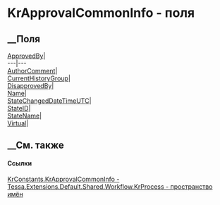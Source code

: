 # KrApprovalCommonInfo - поля
##  __Поля
[ApprovedBy](F_Tessa_Extensions_Default_Shared_Workflow_KrProcess_KrConstants_KrApprovalCommonInfo_ApprovedBy.htm)|  
---|---  
[AuthorComment](F_Tessa_Extensions_Default_Shared_Workflow_KrProcess_KrConstants_KrApprovalCommonInfo_AuthorComment.htm)|  
[CurrentHistoryGroup](F_Tessa_Extensions_Default_Shared_Workflow_KrProcess_KrConstants_KrApprovalCommonInfo_CurrentHistoryGroup.htm)|  
[DisapprovedBy](F_Tessa_Extensions_Default_Shared_Workflow_KrProcess_KrConstants_KrApprovalCommonInfo_DisapprovedBy.htm)|  
[Name](F_Tessa_Extensions_Default_Shared_Workflow_KrProcess_KrConstants_KrApprovalCommonInfo_Name.htm)|  
[StateChangedDateTimeUTC](F_Tessa_Extensions_Default_Shared_Workflow_KrProcess_KrConstants_KrApprovalCommonInfo_StateChangedDateTimeUTC.htm)|  
[StateID](F_Tessa_Extensions_Default_Shared_Workflow_KrProcess_KrConstants_KrApprovalCommonInfo_StateID.htm)|  
[StateName](F_Tessa_Extensions_Default_Shared_Workflow_KrProcess_KrConstants_KrApprovalCommonInfo_StateName.htm)|  
[Virtual](F_Tessa_Extensions_Default_Shared_Workflow_KrProcess_KrConstants_KrApprovalCommonInfo_Virtual.htm)|  
## __См. также
#### Ссылки
[KrConstants.KrApprovalCommonInfo -
](T_Tessa_Extensions_Default_Shared_Workflow_KrProcess_KrConstants_KrApprovalCommonInfo.htm)
[Tessa.Extensions.Default.Shared.Workflow.KrProcess - пространство
имён](N_Tessa_Extensions_Default_Shared_Workflow_KrProcess.htm)
